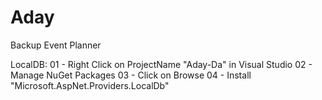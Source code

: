 # Aday
 Backup Event Planner

LocalDB:
01 - Right Click on ProjectName "Aday-Da" in Visual Studio
02 - Manage NuGet Packages
03 - Click on Browse
04 - Install "Microsoft.AspNet.Providers.LocalDb"
